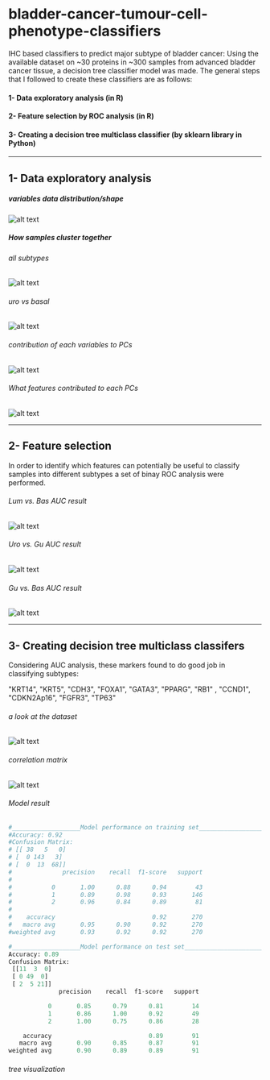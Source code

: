 # bladder-cancer-tumour-cell-phenotype-classifiers
IHC based classifiers to predict major subtype of bladder cancer:
Using the available dataset on ~30 proteins in ~300 samples from advanced bladder cancer tissue, a decision tree classifier model was made. The general steps that I followed to create these classifiers are as follows:
#### 1- Data exploratory analysis (in R)
#### 2- Feature selection by ROC analysis (in R)
#### 3- Creating a decision tree multiclass classifier (by sklearn library in Python) 
___________________________________________________________________________________________________________________________________________________________________

## 1- Data exploratory analysis

##### variables data distribution/shape

![alt text](https://raw.githubusercontent.com/hamidghaedi/bladder-cancer-tumour-cell-phenotype-classification/main/histograms.JPG)

##### How samples cluster together
###### all subtypes
![alt text](https://raw.githubusercontent.com/hamidghaedi/bladder-cancer-tumour-cell-phenotype-classification/main/pca1.JPG)

###### uro vs basal

![alt text](https://raw.githubusercontent.com/hamidghaedi/bladder-cancer-tumour-cell-phenotype-classification/main/pca2.JPG)

###### contribution of each variables to PCs

![alt text](https://raw.githubusercontent.com/hamidghaedi/bladder-cancer-tumour-cell-phenotype-classification/main/scree_plot.JPG) 

###### What features contributed to each PCs

![alt text](https://raw.githubusercontent.com/hamidghaedi/bladder-cancer-tumour-cell-phenotype-classification/main/corrplot.JPG) 

___________________________________________________________________________________________________________________________________________________________________

## 2- Feature selection 

In order to identify which features can potentially be useful to classify samples into different subtypes a set of binay ROC analysis were performed. 


###### Lum vs. Bas AUC result

![alt text](https://raw.githubusercontent.com/hamidghaedi/bladder-cancer-tumour-cell-phenotype-classification/main/luminal_basal_auc.JPG)

###### Uro vs. Gu AUC result

![alt text](https://raw.githubusercontent.com/hamidghaedi/bladder-cancer-tumour-cell-phenotype-classification/main/uroGuAUC.JPG)


###### Gu vs. Bas AUC result

![alt text](https://raw.githubusercontent.com/hamidghaedi/bladder-cancer-tumour-cell-phenotype-classification/main/GU_Basal_AUC.JPG)

___________________________________________________________________________________________________________________________________________________________________
## 3- Creating decision tree multiclass classifers

Considering AUC analysis,  these markers found to do good job in classifying subtypes: 

"KRT14", "KRT5", "CDH3", "FOXA1", "GATA3", "PPARG", "RB1" , "CCND1", "CDKN2Ap16", "FGFR3", "TP63"

###### a look at the dataset


![alt text](https://raw.githubusercontent.com/hamidghaedi/bladder-cancer-tumour-cell-phenotype-classification/main/dataset_1.JPG)

###### correlation matrix

![alt text](https://raw.githubusercontent.com/hamidghaedi/bladder-cancer-tumour-cell-phenotype-classification/main/corrmat.JPG)

###### Model result
```python
#___________________Model performance on training set_________________________#
#Accuracy: 0.92
#Confusion Matrix: 
# [[ 38   5   0]
# [  0 143   3]
# [  0  13  68]]
#              precision    recall  f1-score   support
#
#           0       1.00      0.88      0.94        43
#           1       0.89      0.98      0.93       146
#           2       0.96      0.84      0.89        81
#
#    accuracy                           0.92       270
#   macro avg       0.95      0.90      0.92       270
#weighted avg       0.93      0.92      0.92       270
```


```python
#___________________Model performance on test set_________________________#
Accuracy: 0.89
Confusion Matrix: 
 [[11  3  0]
 [ 0 49  0]
 [ 2  5 21]]
              precision    recall  f1-score   support

           0       0.85      0.79      0.81        14
           1       0.86      1.00      0.92        49
           2       1.00      0.75      0.86        28

    accuracy                           0.89        91
   macro avg       0.90      0.85      0.87        91
weighted avg       0.90      0.89      0.89        91
```

###### tree visualization
